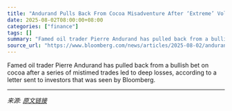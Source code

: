 ```yaml
---
title: "Andurand Pulls Back From Cocoa Misadventure After ‘Extreme’ Volatility Drives Losses"
date: 2025-08-02T08:00:00+08:00
categories: ["finance"]
tags: []
summary: "Famed oil trader Pierre Andurand has pulled back from a bullish bet on cocoa after a series of mistimed trades led to deep losses, according to a letter sent to investors that was seen by Bloomberg."
source_url: "https://www.bloomberg.com/news/articles/2025-08-02/andurand-pulls-back-from-cocoa-bets-after-extreme-volatility-drives-losses"
---
```


Famed oil trader Pierre Andurand has pulled back from a bullish bet on cocoa after a series of mistimed trades led to deep losses, according to a letter sent to investors that was seen by Bloomberg.

---

*来源: [原文链接](https://www.bloomberg.com/news/articles/2025-08-02/andurand-pulls-back-from-cocoa-bets-after-extreme-volatility-drives-losses)*
